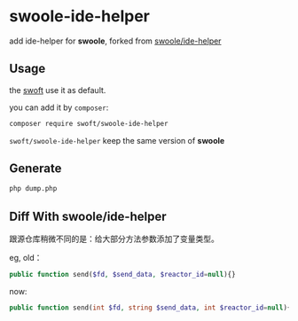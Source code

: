 # swoole-ide-helper

add ide-helper for **swoole**, forked from [swoole/ide-helper](https://github.com/swoole/ide-helper)

## Usage

the [swoft](https://github.com/swoft-cloud/swoft) use it as default.

you can add it by `composer`:

```bash
composer require swoft/swoole-ide-helper
```

`swoft/swoole-ide-helper` keep the same version of **swoole**

## Generate

```bash
php dump.php
```

## Diff With swoole/ide-helper

跟源仓库稍微不同的是：给大部分方法参数添加了变量类型。

eg, old：

```php
public function send($fd, $send_data, $reactor_id=null){}
```

now:

```php
public function send(int $fd, string $send_data, int $reactor_id=null){}
```
